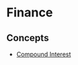 # Finance
## Concepts

- [Compound Interest]


[Compound Interest]:https://drive.google.com/?usp=chrome_app#my-drive